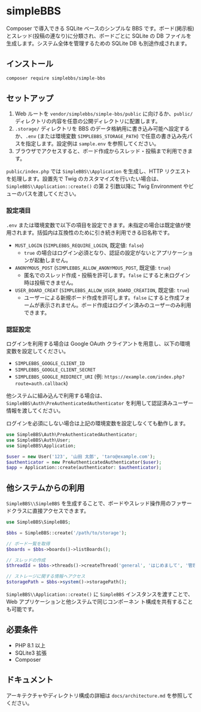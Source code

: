 # simpleBBS

Composer で導入できる SQLite ベースのシンプルな BBS です。ボード(掲示板)とスレッド(投稿の連なり)に分類され、ボードごとに SQLite
の DB ファイルを生成します。システム全体を管理するための SQLite DB も別途作成されます。

## インストール

```bash
composer require simplebbs/simple-bbs
```

## セットアップ
1. Web ルートを `vendor/simplebbs/simple-bbs/public` に向けるか、`public/` ディレクトリの内容を任意の公開ディレクトリに配置します。
2. `.storage/` ディレクトリを BBS のデータ格納用に書き込み可能へ設定するか、`.env` (または環境変数 `SIMPLEBBS_STORAGE_PATH`) で任意の書き込み先パスを指定します。設定例は `sample.env` を参照してください。
3. ブラウザでアクセスすると、ボード作成からスレッド・投稿まで利用できます。

`public/index.php` では `SimpleBBS\\Application` を生成し、HTTP リクエストを処理します。設置先で Twig のカスタマイズを行いたい場合は、
`SimpleBBS\\Application::create()` の第 2 引数以降に Twig Environment やビューのパスを渡してください。

### 設定項目

`.env` または環境変数で以下の項目を設定できます。未指定の場合は既定値が使用されます。括弧内は互換性のために引き続き利用できる旧名称です。

- `MUST_LOGIN` (`SIMPLEBBS_REQUIRE_LOGIN`, 既定値: `false`)
  - `true` の場合はログイン必須となり、認証の設定がないとアプリケーションが起動しません。
- `ANONYMOUS_POST` (`SIMPLEBBS_ALLOW_ANONYMOUS_POST`, 既定値: `true`)
  - 匿名でのスレッド作成・投稿を許可します。`false` にすると未ログイン時は投稿できません。
- `USER_BOARD_CREAT` (`SIMPLEBBS_ALLOW_USER_BOARD_CREATION`, 既定値: `true`)
  - ユーザーによる新規ボード作成を許可します。`false` にすると作成フォームが表示されません。ボード作成はログイン済みのユーザーのみ利用できます。

### 認証設定

ログインを利用する場合は Google OAuth クライアントを用意し、以下の環境変数を設定してください。

- `SIMPLEBBS_GOOGLE_CLIENT_ID`
- `SIMPLEBBS_GOOGLE_CLIENT_SECRET`
- `SIMPLEBBS_GOOGLE_REDIRECT_URI` (例: `https://example.com/index.php?route=auth.callback`)

他システムに組み込んで利用する場合は、`SimpleBBS\Auth\PreAuthenticatedAuthenticator` を利用して認証済みユーザー情報を渡してください。

ログインを必須にしない場合は上記の環境変数を設定しなくても動作します。

```php
use SimpleBBS\Auth\PreAuthenticatedAuthenticator;
use SimpleBBS\Auth\User;
use SimpleBBS\Application;

$user = new User('123', '山田 太郎', 'taro@example.com');
$authenticator = new PreAuthenticatedAuthenticator($user);
$app = Application::create(authenticator: $authenticator);
```

## 他システムからの利用

`SimpleBBS\\SimpleBBS` を生成することで、ボードやスレッド操作用のファサードクラスに直接アクセスできます。

```php
use SimpleBBS\SimpleBBS;

$bbs = SimpleBBS::create('/path/to/storage');

// ボード一覧を取得
$boards = $bbs->boards()->listBoards();

// スレッドの作成
$threadId = $bbs->threads()->createThread('general', 'はじめまして', '管理人', 'よろしくお願いします。');

// ストレージに関する情報へアクセス
$storagePath = $bbs->system()->storagePath();
```

`SimpleBBS\\Application::create()` に `SimpleBBS` インスタンスを渡すことで、Web アプリケーションと他システムで同じコンポーネン
ト構成を共有することも可能です。

## 必要条件
- PHP 8.1 以上
- SQLite3 拡張
- Composer

## ドキュメント
アーキテクチャやディレクトリ構成の詳細は `docs/architecture.md` を参照してください。
